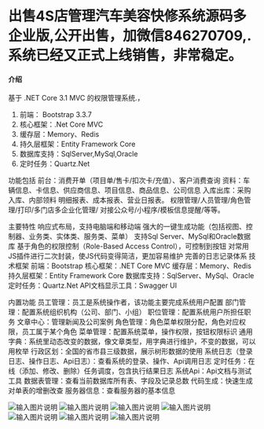 # 出售4S店管理汽车美容快修系统源码多企业版,公开出售，加微信846270709,.系统已经又正式上线销售，非常稳定。


#### 介绍
基于 .NET Core 3.1 MVC 的权限管理系统.，
1. 前端： Bootstrap 3.3.7
2. 核心框架：.Net Core MVC
3. 缓存层：Memory、Redis
4. 持久层框架：Entity Framework Core
5. 数据库支持：SqlServer,MySql,Oracle
6. 定时任务：Quartz.Net

功能包括
前台：消费开单（项目单/售卡/扣次卡/充值）、客户消费查询
资料：车辆信息、卡信息、供应商信息、项目信息、商品信息、公司信息
入库出库：采购入库、内部领料
明细报表、成本报表、营业日报表。
权限管理/人员管理/角色管理/打印/多门店多企业化管理/
对接公众号/小程序/模板信息提醒/等等。

主要特性
响应式布局，支持电脑端和移动端
强大的一键生成功能（包括视图、控制器、业务类、实体类、服务类、菜单）
支持Sql Server、MySql和Oracle数据库
基于角色的权限控制（Role-Based Access Control），可控制到按钮
对常用JS插件进行二次封装，使JS代码变得简洁，更加容易维护
完善的日志记录体系
技术框架
前端：Bootstrap
核心框架：.NET Core MVC
缓存层：Memory、Redis
持久层框架：Entity Framework Core
数据库支持：SqlServer、MySql、Oracle
定时任务：Quartz.Net
API文档显示工具：Swagger UI

内置功能
员工管理：员工是系统操作者，该功能主要完成系统用户配置
部门管理：配置系统组织机构（公司、部门、小组）
职位管理：配置系统用户所担任职务
文章中心：管理新闻及公司案例
角色管理：角色菜单权限分配，角色对应权限，员工属于某个角色
菜单管理：配置系统菜单，操作权限，按钮权限标识
通用字典：系统里动态改变的数据，像文章类型，用字典进行维护，不变的数据，可以用枚举
行政区划：全国的省市县三级数据，展示树形数据的使用
系统日志（登录日志、操作日志、Api日志）：查看系统的登录、操作、Api调用日志
定时任务：在线（添加、修改、删除）任务调度，包含执行结果日志
系统Api：Api文档与测试工具
数据表管理：查看当前数据库所有表、字段及记录总数
代码生成：快速生成对单表的增删改查
服务器信息：查看服务器的基本信息

![输入图片说明](https://images.gitee.com/uploads/images/2020/0630/114104_687a6e66_4975925.png "屏幕截图.png")
![输入图片说明](https://images.gitee.com/uploads/images/2020/0630/114204_a67554ce_4975925.png "屏幕截图.png")
![输入图片说明](https://images.gitee.com/uploads/images/2020/0630/114227_770eabf9_4975925.png "屏幕截图.png")
![输入图片说明](https://images.gitee.com/uploads/images/2020/0630/114309_d0e85883_4975925.png "屏幕截图.png")
![输入图片说明](https://images.gitee.com/uploads/images/2020/0630/114350_30eaba3c_4975925.png "屏幕截图.png")
![输入图片说明](https://images.gitee.com/uploads/images/2020/0630/114419_f591bef9_4975925.png "屏幕截图.png")
![输入图片说明](https://images.gitee.com/uploads/images/2020/0630/114506_bfa372e0_4975925.png "屏幕截图.png")

